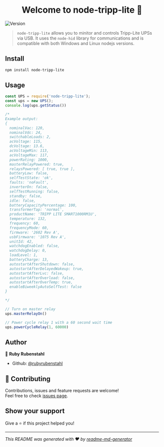 <h1 align="center">Welcome to node-tripp-lite 👋</h1>
<p>
  <img alt="Version" src="https://img.shields.io/badge/version-0.0.1-blue.svg?cacheSeconds=2592000" />
</p>

> `node-tripp-lite` allows you to minitor and controls Tripp-Lite UPSs via USB. It uses the `node-hid` library for communications and is compatible with both Windows and Linux nodejs versions. 

## Install

```sh
npm install node-tripp-lite
```

## Usage

```js
const UPS = require('node-tripp-lite');
const ups = new UPS();
console.log(ups.getStatus())

/*
Example output:
{
  nominalVac: 120,
  nominalVdc: 24,
  switchableLoads: 2,
  acVoltage: 115,
  dcVoltage: 13.6,
  acVoltageMin: 113,
  acVoltageMax: 117,
  powerRating: 1000,
  masterRelayPowered: true,
  relaysPowered: [ true, true ],
  batteryLow: false,
  selfTestState: 'ok',
  faults: 'noFault',
  inverterOn: false,
  selfTestRunning: false,
  standby: false,
  idle: false,
  batteryCapacityPercentage: 100,
  transformerTap: 'normal',
  productName: 'TRIPP LITE SMART1000RM1U',
  temperature: 132,
  frequency: 60,
  frequencyMode: 60,
  firmware: '2602 Rev A',
  usbFirmware: '1075 Rev A',
  unitId: 42,
  watchdogEnabled: false,
  watchdogDelay: 0,
  loadLevel: 1,
  batteryCharge: 13,
  autostartAfterShutdown: false,
  autostartAfterDelayedWakeup: true,
  autostartAfterLvc: false,
  autostartAfterOverload: false,
  autostartAfterOverTemp: true,
  enableBiweeklyAutoSelfTest: false
}

*/

// Turn on master relay
ups.masterRelayOn()

// Power cycle relay 1 with a 60 second wait time
ups.powerCycleRelay(1, 60000)
```


## Author

👤 **Ruby Rubenstahl**

* Github: [@rubyrubenstahl](https://github.com/rubyrubenstahl)

## 🤝 Contributing

Contributions, issues and feature requests are welcome!<br />Feel free to check [issues page](https://github.com/RubyRubenstahl/node-tripp-lite/issues).

## Show your support

Give a ⭐️ if this project helped you!

***
_This README was generated with ❤️ by [readme-md-generator](https://github.com/kefranabg/readme-md-generator)_